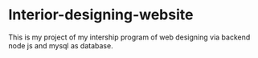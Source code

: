 # Interior-designing-website
This is my project of my intership program of web designing via backend node js and mysql as database.
